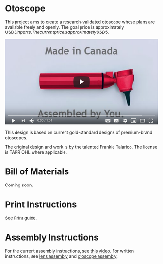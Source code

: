 Otoscope
========
This project aims to create a research-validated otoscope whose plans are
available freely and openly. The goal price is approximately USD$3 in parts. The current price is approximately USD$5.

[![Watch the trailer](/media/assets/youtube_thumbnail_trailer.png)](https://youtu.be/aX0nkcNqGiI)

This design is based on current gold-standard designs of premium-brand
otoscopes.

The original design and work is by the talented Frankie Talarico. The license
is TAPR OHL where applicable.


Bill of Materials
=================
Coming soon.


Print Instructions
==================
See [Print guide](docs/PRINT_GUIDE.md).


Assembly Instructions
=====================
For the current assembly instructions, see [this video](https://youtu.be/9h2voI1ipZM). For written instructions, see [lens assembly](docs/LENS_ASSEMBLY.md) and [otoscope assembly](docs/ASSEMBLY.md).
